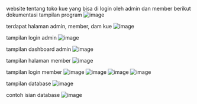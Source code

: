 website tentang toko kue yang bisa di login oleh admin dan member
berikut dokumentasi tampilan program
![image](https://github.com/Sawitri16/uas-PK2/assets/141298540/0c719c8e-db1d-4fa1-888e-792e89b6d8fa)

terdapat halaman admin, member, dam kue
![image](https://github.com/Sawitri16/uas-PK2/assets/141298540/f20606ba-5008-43a1-8665-6d083a5d92ad)

tampilan login admin
![image](https://github.com/Sawitri16/uas-PK2/assets/141298540/709e1bd9-138f-4c3b-8c81-1fe6ee9ad7f4)

tampilan dashboard admin
![image](https://github.com/Sawitri16/uas-PK2/assets/141298540/059b07f9-302f-445d-8641-ff68e109a399)

tampilan halaman member
![image](https://github.com/Sawitri16/uas-PK2/assets/141298540/10f8b478-d40a-4ef3-aab5-79e6cbb031a8)

tampilan login member
![image](https://github.com/Sawitri16/uas-PK2/assets/141298540/29ea99f4-8b6a-4117-8a7d-a192e7bb7b81)
![image](https://github.com/Sawitri16/uas-PK2/assets/141298540/777fd0c1-cb46-4a7a-a1ca-baa4de95f43a)
![image](https://github.com/Sawitri16/uas-PK2/assets/141298540/847ced35-93d5-418d-ad36-1a2cf281dfb2)
![image](https://github.com/Sawitri16/uas-PK2/assets/141298540/5ad932b9-2a55-42dc-ba6d-e9a16aa876df)

tampilan database
![image](https://github.com/Sawitri16/uas-PK2/assets/141298540/9df94920-28c0-4863-8e74-4e8201a8a9b8)

contoh isian database
![image](https://github.com/Sawitri16/uas-PK2/assets/141298540/868b4f63-eca5-48e6-b4f0-41b59bd732b5)

